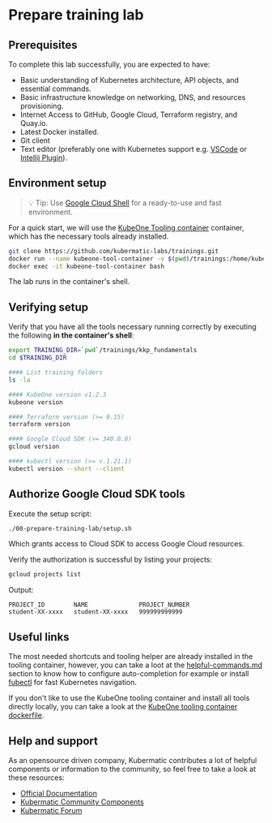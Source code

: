 # Prepare training lab

## Prerequisites

To complete this lab successfully, you are expected to have:

- Basic understanding of Kubernetes architecture, API objects, and essential commands.
- Basic infrastructure knowledge on networking, DNS, and resources provisioning.
- Internet Access to GitHub, Google Cloud, Terraform registry, and Quay.io.
- Latest Docker installed.
- Git client
- Text editor (preferably one with Kubernetes support e.g. [VSCode](https://code.visualstudio.com/) or [Intellij Plugin](https://plugins.jetbrains.com/plugin/10485-kubernetes/versions)).

## Environment setup

> 💡 Tip: Use [Google Cloud Shell](https://shell.cloud.google.com/) for a ready-to-use and fast environment.

For a quick start, we will use the [KubeOne Tooling container](https://github.com/kubermatic/community-components/tree/master/helper/kubeone-tool-container) container, which has the necessary tools already installed.

```bash
git clone https://github.com/kubermatic-labs/trainings.git
docker run --name kubeone-tool-container -v $(pwd)/trainings:/home/kubermatic/trainings -t -d quay.io/kubermatic-labs/kubeone-tooling:1.2.3
docker exec -it kubeone-tool-container bash
```
The lab runs in the container's shell.

## Verifying setup

Verify that you have all the tools necessary running correctly by executing the following **in the container's shell**:

```bash
export TRAINING_DIR=`pwd`/trainings/kkp_fundamentals
cd $TRAINING_DIR

#### List training folders
ls -la

#### KubeOne version v1.2.3
kubeone version

#### Terraform version (>= 0.15)
terraform version

#### Google Cloud SDK (>= 340.0.0)
gcloud version

#### kubectl version (>= v.1.21.1)
kubectl version --short --client
```

## Authorize Google Cloud SDK tools

Execute the setup script:

```bash
./00-prepare-training-lab/setup.sh
```

Which grants access to Cloud SDK to access Google Cloud resources.

Verify the authorization is successful by listing your projects:

```bash
gcloud projects list
```
Output:
```text
PROJECT_ID        NAME              PROJECT_NUMBER
student-XX-xxxx   student-XX-xxxx   999999999999
```

## Useful links

The most needed shortcuts and tooling helper are already installed in the tooling container, however, you can take a loot at the [helpful-commands.md](helpful-commands.md) section to know how to configure auto-completion for example or install [fubectl](https://github.com/kubermatic/fubectl) for fast Kubernetes navigation.

If you don't like to use the KubeOne tooling container and install all tools directly locally, you can take a look at the [KubeOne tooling container dockerfile](https://github.com/kubermatic/community-components/blob/master/helper/kubeone-tool-container/Dockerfile).

## Help and support

As an opensource driven company, Kubermatic contributes a lot of helpful components or information to the community, so feel free to take a look at these resources:

- [Official Documentation](https://docs.kubermatic.com/)
- [Kubermatic Community Components](https://github.com/kubermatic/community-components)
- [Kubermatic Forum](https://forum.kubermatic.com/)
